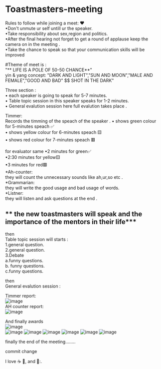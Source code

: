 # Toastmasters-meeting
Rules to follow while joining a meet: ❤                                                                   
•Don't unmute ur self untill ur the speaker.                                                                                                                                     
•Take responsibility about sex,region and politics.                                                                                                          
•After the final hearing not forget to get a round of applause keep the camera on in the meeting .                                                        
•Take the chance to speak so that your communication skills will be improved                                                         

   #Theme of meet is :                                        
"** LIFE IS A POLE OF 50-50 CHANCE**"                                                
   yin & yang concept: "DARK AND LIGHT","SUN AND MOON","MALE AND FEMALE","GOOD AND BAD"
 $$ SHOT IN THE DARK" 
 
 Three section :                          
 • each speaker is going to speak for 5-7 minutes.                    
 • Table topic session in this speaker speaks for 1-2 minutes.             
 • General evalution session  here full evalution takes place .              
    
   Timmer:  
   Records the timming of the speach of the speaker .
 • shows green colour for 5-minutes speach ✅                              
 • shows yellow  colour for 6-minutes speach 🟨                        
 • shows red colour for 7-minutes speach 🟥                     
  
 for evaluator same 
  •2 minutes for green✅                 
 •2:30 minutes for yellow🟨            
  •3 minutes for red🟥                 
  *Ah-counter:    
  they will count the unnecessary sounds like ah,ur,so etc .                       
 *Grammarian:                 
  they will write the good usage and bad usage of words.            
  *Listner:                  
  they will listen and ask questions at the end .               
   
 **  the new toastmasters will speak and the importance of the mentors in their life***
 --------------------------------------------------------------------------------------- 
 then                                            
 Table topic session will starts :                         
 1.general question.                 
 2.general question.                    
 3.Debate                         
    a.funny questions.                 
    b. funny questions.               
    c.funny questions.                   
 
 then                    
 General evalution session :                         
 
 Timmer report:         
 ![image](https://user-images.githubusercontent.com/85113970/127637826-adaa3f7e-30e6-471c-b068-0245988a07a3.png)             
AH counter report:          
![image](https://user-images.githubusercontent.com/85113970/127638653-2d03c4df-a39e-4f83-8582-e8996ab8138a.png)                 
    
    
    
 And finally awards                        
 ![image](https://user-images.githubusercontent.com/85113970/127639187-023c1605-1ccf-4884-8901-9a9d90e49f8d.png)     
![image](https://user-images.githubusercontent.com/85113970/127639224-8e808921-4784-4d78-acec-489ad1d910a5.png)
![image](https://user-images.githubusercontent.com/85113970/127639251-d3eeefd2-e22b-4de9-8a4d-5445999f68a5.png)
![image](https://user-images.githubusercontent.com/85113970/127639284-c9700fdb-352c-4616-a2a7-24050618c415.png)
![image](https://user-images.githubusercontent.com/85113970/127639322-63a68647-2d58-47ef-b87b-7f381faaf31f.png)
![image](https://user-images.githubusercontent.com/85113970/127639360-c69d4ec5-7d5e-4681-8f93-148f0fb2bb1a.png)
![image](https://user-images.githubusercontent.com/85113970/127639398-704741c0-f16c-4f28-9b85-aad545b93c3d.png)       

finally the end of the meeting........

commit change  

I love :coffee: :pizza:, and 💃:.
 
  
  
  
